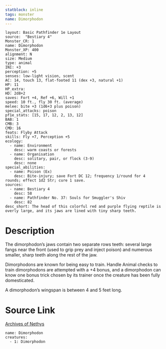 ```yaml
---
statblock: inline
tags: monster
name: Dimorphodon
---
```

```statblock
layout: Basic Pathfinder 1e Layout
source:  "Bestiary 4"
Monster_CR: 1
name: Dimorphodon
Monster_XP: 400
alignment: N
size: Medium
type: animal
INI: +3
perception: +5
senses: low-light vision, scent
AC: 14, touch 13, flat-footed 11 (dex +3, natural +1)
HP: 11
HP_extra: 
HD: 2d8+2
saves: Fort +4, Ref +6, Will +1
speed: 10 ft., fly 30 ft. (average)
melee: bite +3 (1d6+3 plus poison)
special_attacks: poison
pf1e_stats: [15, 17, 12, 2, 13, 12]
BAB: 1
CMB: 3
CMD: 16
feats: Flyby Attack
skills: Fly +7, Perception +5
ecology:
  - name: Environment
    desc: warm coasts or forests
  - name: Organisation
    desc: solitary, pair, or flock (3-9)
    desc: none
special_abilities:
  - name: Poison (Ex)
    desc: Bite-injury; save Fort DC 12; frequency 1/round for 4 rounds; effect 1d2 Str; cure 1 save.
sources:
  - name: Bestiary 4
    desc: 58
  - name: Pathfinder No. 37: Souls for Smuggler's Shiv
    desc: 82
desc_short: The head of this colorful red and purple flying reptile is overly large, and its jaws are lined with tiny sharp teeth.
```
# Description
The dimorphodon’s jaws contain two separate rows teeth: several large fangs near the front (used to grip prey and inject poison) and numerous smaller, sharp teeth along the rest of the jaw.

Dimorphodons are known for being easy to train. Handle Animal checks to train dimorphodons are attempted with a +4 bonus, and a dimorphodon can know one bonus trick chosen by its trainer once the creature has been fully domesticated.

A dimorphodon’s wingspan is between 4 and 5 feet long.
# Source Link
[Archives of Nethys](https://aonprd.com/MonsterDisplay.aspx?ItemName=Dimorphodon)
```encounter-table
name: Dimorphodon
creatures:
  - 1: Dimorphodon
```
